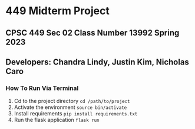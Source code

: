 # 449 Midterm Project

## CPSC 449 Sec 02 Class Number 13992 Spring 2023

## Developers: Chandra Lindy, Justin Kim, Nicholas Caro

### How To Run Via Terminal

1. Cd to the project directory `cd /path/to/project`
2. Activate the environment `source bin/activate`
3. Install requirements `pip install requirements.txt`
4. Run the flask application `flask run`

